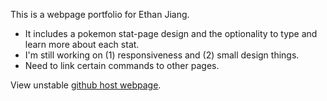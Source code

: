 This is a webpage portfolio for Ethan Jiang. 
- It includes a pokemon stat-page design and the optionality to type and learn more about each stat.
- I'm still working on (1) responsiveness and (2) small design things.
- Need to link certain commands to other pages.

View unstable [github host webpage](https://jeseniapar.github.io/term-web.github.io/).

